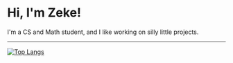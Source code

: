 # Hi, I'm Zeke! 

I'm a CS and Math student, and I like working on silly little projects.  

---

[![Top Langs](https://github-readme-stats.vercel.app/api/top-langs/?username=zyrrus&layout=compact)](https://github.com/anuraghazra/github-readme-stats)
